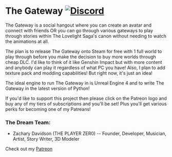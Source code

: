 # The Gateway [![Discord][discordImg]][discordLink]

 The Gateway is a social hangout where you can create an avatar and connect with friends OR you can go through various gateways to play through stories within  The Lovelight Saga's canon without needing to watch the animations at all.

 The plan is to release The Gateway onto Steam for free with 1 full world to play through before you make the decision to buy more worlds through cheap DLC. I'd like to think of it like Genshin Impact but with more content and anybody can play it regardless of what PC you have! Also, I plan to add texture pack and modding capabilities! But right now, it's just an idea!

 The ideal engine to run The Gateway in is Unreal Engine 4 and to write The Gateway in the latest version of Python!

If you'd like to support this project then please click on the Patreon logo and buy any of my tiers of subscriptions and you'll be set! Plus you'll get various perks for becoming one of my Patreans!

### The Dream Team:

* Zachary Davidson (THE PLAYER ZER0) -- Founder, Developer, Musician, Artist, Story Writer, 3D Modeler


Check out my [Patreon][discordLink]

[discordImg]: https://img.shields.io/discord/775528645086543895.svg?logo=discord&logoWidth=18&colorB=7289DA&style=for-the-badge

[discordLink]: https://discord.gg/9fgW8jAaf6


[PatreonLink]: https://www.patreon.com/GracieLovelight
